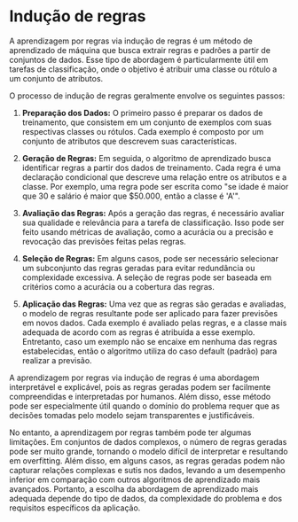 # Indução de regras

A aprendizagem por regras via indução de regras é um método de aprendizado de máquina que busca extrair regras e padrões a partir de conjuntos de dados. Esse tipo de abordagem é particularmente útil em tarefas de classificação, onde o objetivo é atribuir uma classe ou rótulo a um conjunto de atributos.

O processo de indução de regras geralmente envolve os seguintes passos:

1. **Preparação dos Dados:** O primeiro passo é preparar os dados de treinamento, que consistem em um conjunto de exemplos com suas respectivas classes ou rótulos. Cada exemplo é composto por um conjunto de atributos que descrevem suas características.

2. **Geração de Regras:** Em seguida, o algoritmo de aprendizado busca identificar regras a partir dos dados de treinamento. Cada regra é uma declaração condicional que descreve uma relação entre os atributos e a classe. Por exemplo, uma regra pode ser escrita como "se idade é maior que 30 e salário é maior que $50.000, então a classe é 'A'".

3. **Avaliação das Regras:** Após a geração das regras, é necessário avaliar sua qualidade e relevância para a tarefa de classificação. Isso pode ser feito usando métricas de avaliação, como a acurácia ou a precisão e revocação das previsões feitas pelas regras.

4. **Seleção de Regras:** Em alguns casos, pode ser necessário selecionar um subconjunto das regras geradas para evitar redundância ou complexidade excessiva. A seleção de regras pode ser baseada em critérios como a acurácia ou a cobertura das regras.

5. **Aplicação das Regras:** Uma vez que as regras são geradas e avaliadas, o modelo de regras resultante pode ser aplicado para fazer previsões em novos dados. Cada exemplo é avaliado pelas regras, e a classe mais adequada de acordo com as regras é atribuída a esse exemplo. Entretanto, caso um exemplo não se encaixe em nenhuma das regras estabelecidas, então o algoritmo utiliza do caso default (padrão) para realizar a previsão.

A aprendizagem por regras via indução de regras é uma abordagem interpretável e explicável, pois as regras geradas podem ser facilmente compreendidas e interpretadas por humanos. Além disso, esse método pode ser especialmente útil quando o domínio do problema requer que as decisões tomadas pelo modelo sejam transparentes e justificáveis.

No entanto, a aprendizagem por regras também pode ter algumas limitações. Em conjuntos de dados complexos, o número de regras geradas pode ser muito grande, tornando o modelo difícil de interpretar e resultando em overfitting. Além disso, em alguns casos, as regras geradas podem não capturar relações complexas e sutis nos dados, levando a um desempenho inferior em comparação com outros algoritmos de aprendizado mais avançados. Portanto, a escolha da abordagem de aprendizado mais adequada depende do tipo de dados, da complexidade do problema e dos requisitos específicos da aplicação.
